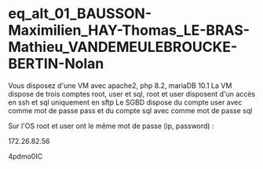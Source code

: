 # eq_alt_01_BAUSSON-Maximilien_HAY-Thomas_LE-BRAS-Mathieu_VANDEMEULEBROUCKE-BERTIN-Nolan


Vous disposez d'une VM avec apache2, php 8.2,  mariaDB 10.1 
La VM dispose de trois comptes root, user et sql, root et user disposent d'un accès en ssh et sql uniquement en sftp
Le SGBD dispose du compte user avec comme mot de passe pass et du compte sql avec comme mot de passe sql

Sur l'OS root et user ont le même mot de passe (ip, password) : 

172.26.82.56

4pdmo0IC
